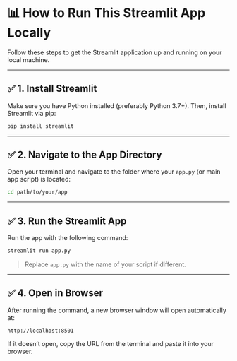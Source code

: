 
# 📊 How to Run This Streamlit App Locally

Follow these steps to get the Streamlit application up and running on your local machine.

---

## ✅ 1. Install Streamlit

Make sure you have Python installed (preferably Python 3.7+). Then, install Streamlit via pip:

```bash
pip install streamlit
```

---

## ✅ 2. Navigate to the App Directory

Open your terminal and navigate to the folder where your `app.py` (or main app script) is located:

```bash
cd path/to/your/app
```

---

## ✅ 3. Run the Streamlit App

Run the app with the following command:

```bash
streamlit run app.py
```

> Replace `app.py` with the name of your script if different.

---

## ✅ 4. Open in Browser

After running the command, a new browser window will open automatically at:

```
http://localhost:8501
```

If it doesn’t open, copy the URL from the terminal and paste it into your browser.

